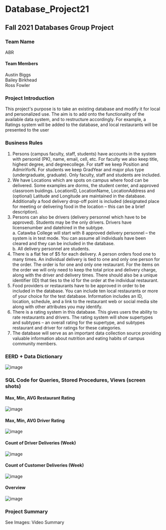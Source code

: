 # Database_Project21
## Fall 2021 Databases Group Project
### Team Name
ABR
#### Team Members
Austin Biggs  
Bailey Birkhead  
Ross Fowler
### Project Introduction
This project's purpose is to take an existing database and modify it for local and personalized use. The aim is to add onto the functionality of the available data system, and to restructure accordingly. For example, a Ratings system will be added to the database, and local restaurants will be presented to the user
### Business Rules
1)	Persons (campus faculty, staff, students) have accounts in the system with personid (PK), name, email, cell, etc.  For faculty we also keep title, highest degree, and degreecollege.  For staff we keep Position and AdminYorN.  For students we keep GradYear and major plus type (undergraduate, graduate).  Only faculty, staff and students are included.    
2)	We have Locations which are spots on campus where food can be delivered.  Some examples are dorms, the student center, and approved classroom buidings.  LocationID, LocationName, LocationAddress and (optional) Latitude and Longitude are maintained in the database. Additionally a food delivery drop-off point is included (designated place for meeting or delivering food in the location – this can be a brief description).    
3)	Persons can also be drivers (delivery personnel which have to be approved). Students may be the only drivers. Drivers have licensenumber and datehired in the subtype.  
a.	Catawba College will start with 8 approved delivery personnel – the system is in test mode.  You can assume all individuals have been cleared and they can be included in the database.  
b.	All delivery personnel are students.    
4)	There is a flat fee of $5 for each delivery.  A person orders food one to many times.  An individual delivery is tied to one and only one person for the order.  The order is for one and only one restaurant.  For the items on the order we will only need to keep the total price and delivery charge, along with the driver and delivery times.  There should also be a unique identifier (ID) that ties to the id for the order at the individual restaurant.    
5)	Food providers or restaurants have to be approved in order to be included in the database.  You can include ten local restaurants or more of your choice for the test database.  Information includes an ID, location, schedule, and a link to the restaurant web or social media site along with other attributes you may identify.    
6)	There is a rating system in this database. This gives users the ability to rate restaurants and drivers. The rating system will show supertypes and subtypes – an overall rating for the supertype, and subtypes restaurant and driver for ratings for these categories.    
7)	The database will serve as an important data collection source providing valuable information about nutrition and eating habits of campus community members.    

### EERD + Data Dictionary
![image](https://user-images.githubusercontent.com/93000813/141512030-4473b187-4a25-42c1-951f-63a51d06c3e0.png)

### SQL Code for Queries, Stored Procedures, Views (screen shots)
#### Max, Min, AVG Restaurant Rating
![image](https://user-images.githubusercontent.com/93000813/143915834-670d7693-60ad-47bb-b198-a18f64a9d172.png)
#### Max, Min, AVG Driver Rating
![image](https://user-images.githubusercontent.com/93000813/143915888-62634e90-3955-4c01-8d54-067e45ca8062.png)
#### Count of Driver Deliveries (Week)
![image](https://user-images.githubusercontent.com/93000813/143915937-1d46a18b-999e-4276-b6d3-cef2831eeefa.png)
#### Count of Customer Deliveries (Week)
![image](https://user-images.githubusercontent.com/93000813/143916047-6515216c-1109-4493-872c-f5e90abe5c34.png)
#### Overview
![image](https://user-images.githubusercontent.com/93000813/143916458-06cfb924-85c8-42c6-83a4-158a420040cd.png)

### Project Summary
See Images: Video Summary


